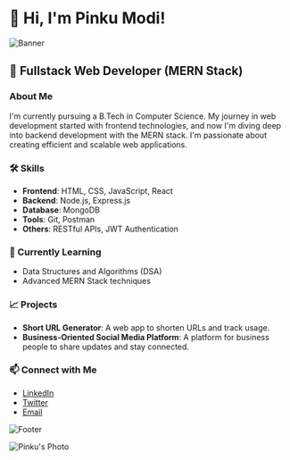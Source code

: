 # 👋 Hi, I'm Pinku Modi!

![Banner](https://your-image-url.com/banner.jpg)

## 🚀 Fullstack Web Developer (MERN Stack)

### About Me
I'm currently pursuing a B.Tech in Computer Science. My journey in web development started with frontend technologies, and now I'm diving deep into backend development with the MERN stack. I'm passionate about creating efficient and scalable web applications. 

### 🛠️ Skills
- **Frontend**: HTML, CSS, JavaScript, React
- **Backend**: Node.js, Express.js
- **Database**: MongoDB
- **Tools**: Git, Postman
- **Others**: RESTful APIs, JWT Authentication

### 🌱 Currently Learning
- Data Structures and Algorithms (DSA)
- Advanced MERN Stack techniques

### 📈 Projects
- **Short URL Generator**: A web app to shorten URLs and track usage.
- **Business-Oriented Social Media Platform**: A platform for business people to share updates and stay connected.

### 📫 Connect with Me
- [LinkedIn](https://www.linkedin.com/in/your-profile)
- [Twitter](https://twitter.com/your-profile)
- [Email](mailto:your-email@example.com)

![Footer](https://your-image-url.com/footer.jpg)

![Pinku's Photo](https://your-image-url.com/photo.jpg)

